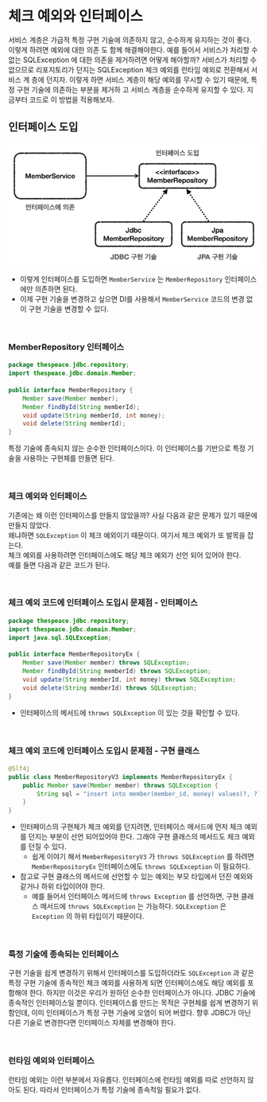 # 체크 예외와 인터페이스
서비스 계층은 가급적 특정 구현 기술에 의존하지 않고, 순수하게 유지하는 것이 좋다. 이렇게 하려면 예외에 대한 의존
도 함께 해결해야한다.
예를 들어서 서비스가 처리할 수 없는 SQLException 에 대한 의존을 제거하려면 어떻게 해야할까?
서비스가 처리할 수 없으므로 리포지토리가 던지는 SQLException 체크 예외를 런타임 예외로 전환해서 서비스 계
층에 던지자. 이렇게 하면 서비스 계층이 해당 예외를 무시할 수 있기 때문에, 특정 구현 기술에 의존하는 부분을 제거하
고 서비스 계층을 순수하게 유지할 수 있다.
지금부터 코드로 이 방법을 적용해보자.

## 인터페이스 도입
![Check_Exception_and_Interface](Check_Exception_and_Interface1.PNG)
* 이렇게 인터페이스를 도입하면 ```MemberService``` 는 ```MemberRepository``` 인터페이스에만 의존하면 된다.
* 이제 구현 기술을 변경하고 싶으면 DI를 사용해서 ```MemberService``` 코드의 변경 없이 구현 기술을 변경할 수 있다.

<br>

### MemberRepository 인터페이스
```java
package thespeace.jdbc.repository;
import thespeace.jdbc.domain.Member;

public interface MemberRepository {
    Member save(Member member);
    Member findById(String memberId);
    void update(String memberId, int money);
    void delete(String memberId);
}
```
특정 기술에 종속되지 않는 순수한 인터페이스이다. 이 인터페이스를 기반으로 특정 기술을 사용하는 구현체를 만들면 된다.

<br>

### 체크 예외와 인터페이스
기존에는 왜 이런 인터페이스를 만들지 않았을까? 사실 다음과 같은 문제가 있기 때문에 만들지 않았다.<br>
왜냐하면 ```SQLException``` 이 체크 예외이기 때문이다. 여기서 체크 예외가 또 발목을 잡는다.<br>
체크 예외를 사용하려면 인터페이스에도 해당 체크 예외가 선언 되어 있어야 한다.<br>
예를 들면 다음과 같은 코드가 된다.

<br>

### 체크 예외 코드에 인터페이스 도입시 문제점 - 인터페이스
```java
package thespeace.jdbc.repository;
import thespeace.jdbc.domain.Member;
import java.sql.SQLException;

public interface MemberRepositoryEx {
    Member save(Member member) throws SQLException;
    Member findById(String memberId) throws SQLException;
    void update(String memberId, int money) throws SQLException;
    void delete(String memberId) throws SQLException;
}
```
* 인터페이스의 메서드에 ```throws SQLException``` 이 있는 것을 확인할 수 있다.

<br>

### 체크 예외 코드에 인터페이스 도입시 문제점 - 구현 클래스
```java
@Slf4j
public class MemberRepositoryV3 implements MemberRepositoryEx {
    public Member save(Member member) throws SQLException {
        String sql = "insert into member(member_id, money) values(?, ?)";
    }
}
```
* 인터페이스의 구현체가 체크 예외를 던지려면, 인터페이스 메서드에 먼저 체크 예외를 던지는 부분이 선언 되어있어야 한다. 그래야 구현 클래스의 메서드도 체크 예외를 던질 수 있다.
  * 쉽게 이야기 해서 ```MemberRepositoryV3``` 가 ```throws SQLException``` 를 하려면 ```MemberRepositoryEx``` 인터페이스에도 ```throws SQLException``` 이 필요하다.
* 참고로 구현 클래스의 메서드에 선언할 수 있는 예외는 부모 타입에서 던진 예외와 같거나 하위 타입이어야 한다.
  * 예를 들어서 인터페이스 메서드에 ```throws Exception``` 를 선언하면, 구현 클래스 메서드에 ```throws SQLException``` 는 가능하다. ```SQLException``` 은 ```Exception``` 의 하위 타입이기 때문이다.

<br>

### 특정 기술에 종속되는 인터페이스
구현 기술을 쉽게 변경하기 위해서 인터페이스를 도입하더라도 ```SQLException``` 과 같은 특정 구현 기술에 종속적인 체크 예외를 사용하게 되면 인터페이스에도 해당 예외를 포함해야 한다.
하지만 이것은 우리가 원하던 순수한 인터페이스가 아니다. JDBC 기술에 종속적인 인터페이스일 뿐이다. 인터페이스를 만드는 목적은 구현체를 쉽게 변경하기 위함인데, 이미 인터페이스가
특정 구현 기술에 오염이 되어 버렸다. 향후 JDBC가 아닌 다른 기술로 변경한다면 인터페이스 자체를 변경해야 한다.

<br>

### 런타임 예외와 인터페이스
런타임 예외는 이런 부분에서 자유롭다. 인터페이스에 런타임 예외를 따로 선언하지 않아도 된다. 따라서 인터페이스가 특정 기술에 종속적일 필요가 없다.